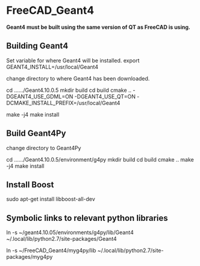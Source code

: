 # FreeCAD_Geant4

**Geant4 must be built using the same version of QT as FreeCAD is using.**

## Building Geant4

Set variable for where Geant4 will be installed.
export GEANT4_INSTALL=/usr/local/Geant4

change directory to where Geant4 has been downloaded.

cd ....../Geant4.10.0.5
mkdir build
cd build
cmake .. -DGEANT4_USE_GDML=ON -DGEANT4_USE_QT=ON -DCMAKE_INSTALL_PREFIX=/usr/local/Geant4

make -j4
make install

## Build Geant4Py

change directory to Geant4Py

cd ....../Geant4.10.0.5/environment/g4py
mkdir build
cd build
cmake ..
make -j4
make install

## Install Boost
sudo apt-get install libboost-all-dev

## Symbolic links to relevant python libraries
ln -s ~/geant4.10.05/environments/g4py/lib/Geant4 ~/.local/lib/python2.7/site-packages/Geant4

ln -s ~/FreeCAD_Geant4/myg4py/lib ~/.local/lib/python2.7/site-packages/myg4py

